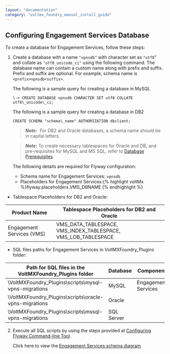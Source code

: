 ```yaml
---
layout: "documentation"
category: "voltmx_foundry_manual_install_guide"
---
```

                              

Configuring Engagement Services Database
----------------------------------------

To create a database for Engagement Services, follow these steps:

1.  Create a database with a name `"vpnsdb"` with character set as `"utf8`" and collate as `"utf8_unicode_ci"` using the following command. The database name can contain a custom name along with prefix and suffix. Prefix and suffix are optional. For example, schema name is `<prefix>vpnsdb<suffix>`.
    
    The following is a sample query for creating a database in MySQL
    
    `\-> CREATE DATABASE vpnsdb CHARACTER SET utf8 COLLATE utf8\_unicode\_ci;`
    
    The following is a sample query for creating a database in DB2
    
    `CREATE SCHEMA "schema\_name" AUTHORIZATION dbclient;`
    
    > **_Note:_**  For DB2 and Oracle databases, a schema name should be in capital letters.
    
    > **_Note:_** To create necessary tablespaces for Oracle and DB, and pre-requisites for MySQL and MS SQL, refer to [Database Prerequisites](Database_Prerequsites.html#prerequisites-for-volt-mx-foundry-with-oracle).
    
    The following details are required for Flyway configuration:
    
    *   Schema name for Engagement Services: `vpnsdb`
    *   Placeholders for Engagement Services:{% highlight voltMx %}flyway.placeholders.VMS_DBNAME
        {% endhighlight %}
    
  *   Tablespace Placeholders for DB2 and Oracle:
        
  | Product Name | Tablespace Placeholders for DB2 and Oracle |
  | --- | --- |
  | Engagement Services (VMS) | VMS\_DATA\_TABLESPACE, VMS\_INDEX\_TABLESPACE, VMS\_LOB\_TABLESPACE |
        
  *   SQL files paths for Engagement Services in VoltMXFoundry\_Plugins folder:
        
  | Path for SQL files in the VoltMXFoundry\_Plugins folder | Database | Component |
  | --- | --- | --- |
  | \\VoltMXFoundry\_Plugins\\scripts\\mysql-vpns-migrations | MySQL | Engagement Services   |
  | \\VoltMXFoundry\_Plugins\\scripts\\oracle-vpns-migrations | Oracle |
  | \\VoltMXFoundry\_Plugins\\scripts\\mssql-vpns-migrations | SQL Server |
        
2.  Execute all SQL scripts by using the steps provided at [Configuring Flyway Command-line Tool](FlywayNew.html).
    
    Click here to view the [Engagement Services schema diagram](http://docs.voltmx.com/8_x_PDFs/MFSchema_Diagrams/engagement.png)
